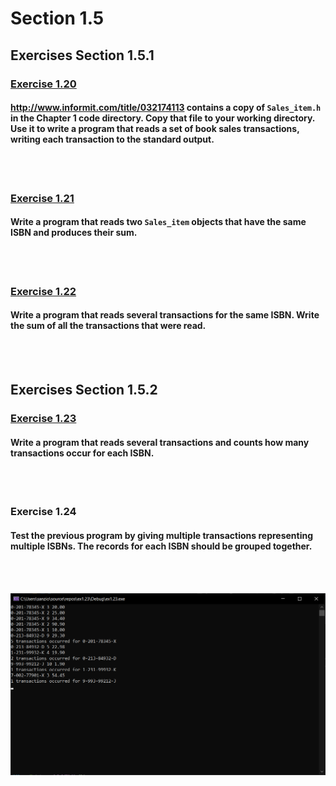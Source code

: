 # Section 1.5
## Exercises Section 1.5.1
### [Exercise 1.20](/Chapter%201/Section%201.5/ex1.20.cpp)
#### http://www.informit.com/title/032174113 contains a copy of `Sales_item.h` in the Chapter 1 code directory. Copy that file to your working directory. Use it to write a program that reads a set of book sales transactions, writing each transaction to the standard output.
<br/>
<br/>

### [Exercise 1.21](/Chapter%201/Section%201.5/ex1.21.cpp) 
#### Write a program that reads two `Sales_item` objects that have the same ISBN and produces their sum.
<br/>
<br/>

### [Exercise 1.22](/Chapter%201/Section%201.5/ex1.22.cpp) 
#### Write a program that reads several transactions for the same ISBN. Write the sum of all the transactions that were read.
<br/>
<br/>

## Exercises Section 1.5.2
### [Exercise 1.23](/Chapter%201/Section%201.5/ex1.23.cpp)
#### Write a program that reads several transactions and counts how many transactions occur for each ISBN.
<br/>
<br/>

### Exercise 1.24
#### Test the previous program by giving multiple transactions representing multiple ISBNs. The records for each ISBN should be grouped together.
<br/>
<br/>

![ex1.24](/assets/ch1/ex1.24.png)
